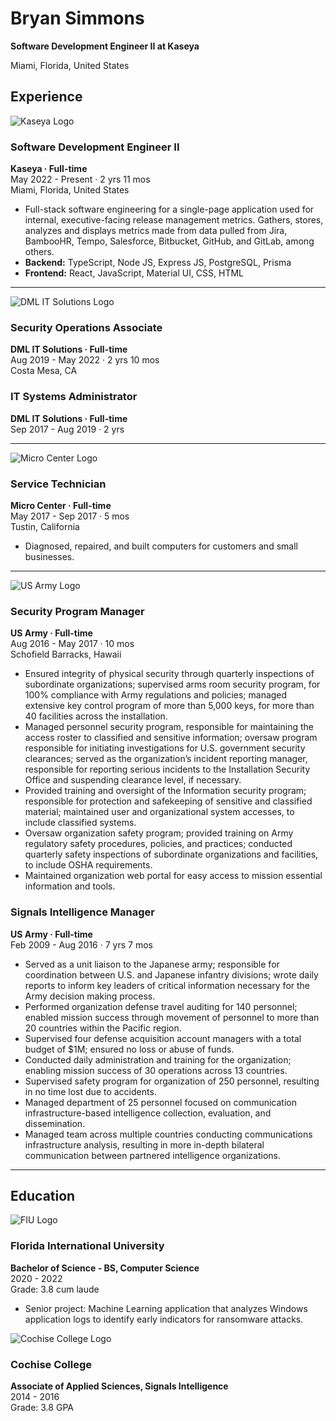 
# Bryan Simmons

**Software Development Engineer II at Kaseya**

Miami, Florida, United States

## Experience

![Kaseya Logo](https://media.licdn.com/dms/image/v2/C4E0BAQGO7olN4Wjieg/company-logo_100_100/company-logo_100_100/0/1630650729719/kaseya_logo?e=1748476800&v=beta&t=jlV0AZTTBKLWxzlMs7PDjEh8y0qjBt7xrih0GrBWTPE)
### Software Development Engineer II
**Kaseya · Full-time**  
May 2022 - Present · 2 yrs 11 mos  
Miami, Florida, United States  


- Full-stack software engineering for a single-page application used for internal, executive-facing release management metrics. Gathers, stores, analyzes and displays metrics made from data pulled from Jira, BambooHR, Tempo, Salesforce, Bitbucket, GitHub, and GitLab, among others.
- **Backend:** TypeScript, Node JS, Express JS, PostgreSQL, Prisma
- **Frontend:** React, JavaScript, Material UI, CSS, HTML

---

![DML IT Solutions Logo](https://media.licdn.com/dms/image/v2/D560BAQHukrvWYNNSsg/company-logo_100_100/company-logo_100_100/0/1715880037682/dml_it_solutions_logo?e=1748476800&v=beta&t=4i8uZ0SMk8unCiqmQj1-_Is3MzL7CuSvu_2bvIXgtpY)
### Security Operations Associate
**DML IT Solutions · Full-time**  
Aug 2019 - May 2022 · 2 yrs 10 mos  
Costa Mesa, CA  


### IT Systems Administrator
**DML IT Solutions · Full-time**  
Sep 2017 - Aug 2019 · 2 yrs  

---

![Micro Center Logo](https://media.licdn.com/dms/image/v2/D560BAQEDd46BYVUIxw/company-logo_100_100/company-logo_100_100/0/1665076021944/micro_center_logo?e=1748476800&v=beta&t=x3JLksKCIM7B8rXHM1KgBoSb1sZC2wx-4iy2EyzR8AI)
### Service Technician
**Micro Center · Full-time**  
May 2017 - Sep 2017 · 5 mos  
Tustin, California  


- Diagnosed, repaired, and built computers for customers and small businesses.

---

![US Army Logo](https://media.licdn.com/dms/image/v2/C4E0BAQEp91nGwnXLng/company-logo_100_100/company-logo_100_100/0/1678286107166/us_army_logo?e=1748476800&v=beta&t=zDDlaXvJUKas79ALMGxEeL1U2ny0nZIce1dw-5eL2xQ)
### Security Program Manager
**US Army · Full-time**  
Aug 2016 - May 2017 · 10 mos  
Schofield Barracks, Hawaii  


- Ensured integrity of physical security through quarterly inspections of subordinate organizations; supervised arms room security program, for 100% compliance with Army regulations and policies; managed extensive key control program of more than 5,000 keys, for more than 40 facilities across the installation.
- Managed personnel security program, responsible for maintaining the access roster to classified and sensitive information; oversaw program responsible for initiating investigations for U.S. government security clearances; served as the organization’s incident reporting manager, responsible for reporting serious incidents to the Installation Security Office and suspending clearance level, if necessary.
- Provided training and oversight of the Information security program; responsible for protection and safekeeping of sensitive and classified material; maintained user and organizational system accesses, to include classified systems.
- Oversaw organization safety program; provided training on Army regulatory safety procedures, policies, and practices; conducted quarterly safety inspections of subordinate organizations and facilities, to include OSHA requirements.
- Maintained organization web portal for easy access to mission essential information and tools.

### Signals Intelligence Manager
**US Army · Full-time**  
Feb 2009 - Aug 2016 · 7 yrs 7 mos  

- Served as a unit liaison to the Japanese army; responsible for coordination between U.S. and Japanese infantry divisions; wrote daily reports to inform key leaders of critical information necessary for the Army decision making process.
- Performed organization defense travel auditing for 140 personnel; enabled mission success through movement of personnel to more than 20 countries within the Pacific region.
- Supervised four defense acquisition account managers with a total budget of $1M; ensured no loss or abuse of funds.
- Conducted daily administration and training for the organization; enabling mission success of 30 operations across 13 countries.
- Supervised safety program for organization of 250 personnel, resulting in no time lost due to accidents.
- Managed department of 25 personnel focused on communication infrastructure-based intelligence collection, evaluation, and dissemination.
- Managed team across multiple countries conducting communications infrastructure analysis, resulting in more in-depth bilateral communication between partnered intelligence organizations.

---

## Education

![FIU Logo](https://media.licdn.com/dms/image/v2/D4E0BAQESumC9ySWbYA/company-logo_100_100/company-logo_100_100/0/1666125777950/florida_international_university_logo?e=1748476800&v=beta&t=FQs_FnZ45OVpOpYuPPkhKQuiCGWzHS8d1RLhb-kEKlI)
### Florida International University
**Bachelor of Science - BS, Computer Science**  
2020 - 2022  
Grade: 3.8 cum laude  

- Senior project: Machine Learning application that analyzes Windows application logs to identify early indicators for ransomware attacks.

![Cochise College Logo](https://media.licdn.com/dms/image/v2/C4E0BAQESpuroXLx-BQ/company-logo_100_100/company-logo_100_100/0/1631337726225?e=1748476800&v=beta&t=v_yEsygFX7qSohPtvy5bPJu9hf6Es-zsVdbSwUA8GyU)
### Cochise College
**Associate of Applied Sciences, Signals Intelligence**  
2014 - 2016  
Grade: 3.8 GPA
